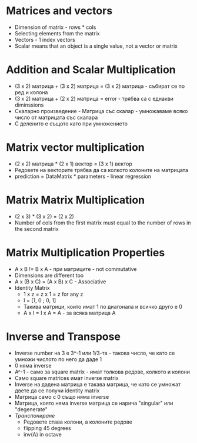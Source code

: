 # Matrices and vectors
- Dimension of matrix - rows * cols
- Selecting elements from the matrix
- Vectors - 1 index vectors
- Scalar means that an object is a single value, not a vector or matrix

# Addition and Scalar Multiplication
- (3 x 2) матрица + (3 x 2) матрица = (3 x 2) матрица - събират се по ред и колона
- (3 x 2) матрица + (2 x 2) матрица = error - трябва са с еднакви diminssions
- Скаларно произведение - Матрица със скалар - умножаваме всяко число от матрицата със скалара
- С деленито е същото като при умножението

# Matrix vector multiplication
- (2 x 2) матрица * (2 x 1) вектор = (3 x 1) вектор
- Редовете на векторите трябва да са колкото колоните на матрицата
- prediction = DataMatrix * parameters - linear regression

# Matrix Matrix Multiplication
- (2 x 3) * (3 x 2) = (2 x 2)
- Number of cols from the first matrix must equal to the number of rows in the second matrix

# Matrix Multiplication Properties
- A x B != B x A - при матриците - not commutative
- Dimensions are different too
- A x (B x C) = (A x B) x C - Associative
- Identity Matrix
    - 1 x z = z x 1 = z for any z
    - I = [1, 0 ; 0, 1]
    - Такива матрици, които имат 1 по диагонала и всичко друго е 0
    - А x I = I x A = A - за всяка матрица A

# Inverse and Transpose
- Inverse number на 3 е 3^-1 или 1/3-та - такова число, че като се умножи числото по него да даде 1
- 0 няма inverse
- A^-1 - само за square matrix - имат толкова редове, колкото и колони
- Само square matrices имат inverse matrix
- Inverse на дадена матрица е такава матрица, че като се умножат двете да се получи identity matrix
- Матрица само с 0 също няма inverse
- Матрица, която няма inverse матрица се нарича "singular" или "degenerate"
- *Транспониране*
    - Редовете става колони, а колоните редове
    - flipping 45 degrees
    - inv(A) in octave
